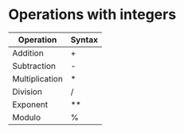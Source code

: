 # Operations with integers

| Operation | Syntax |
|------|--------|
| Addition | + |
| Subtraction | - |
| Multiplication | * |
| Division | / |
| Exponent | ** |
| Modulo | % |